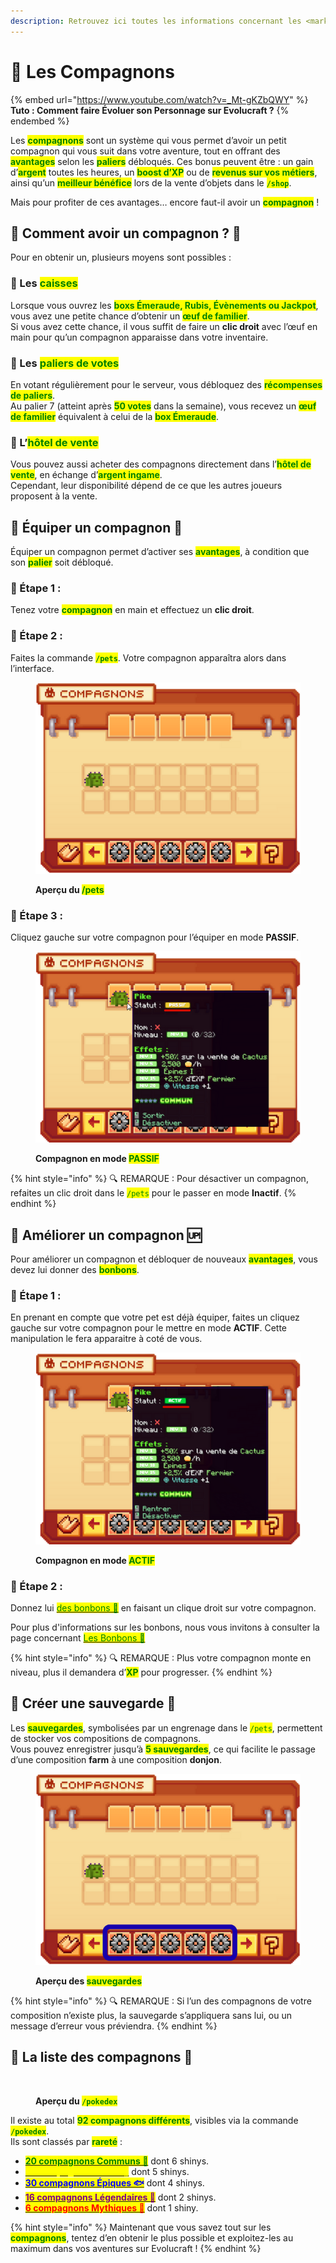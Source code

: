 ```yaml
---
description: Retrouvez ici toutes les informations concernant les <mark style="color:green;">**compagnons**</mark>
---
```


# 🥚 Les Compagnons

{% embed url="https://www.youtube.com/watch?v=_Mt-gKZbQWY" %}
**Tuto : Comment faire Évoluer son Personnage sur Evolucraft ?**
{% endembed %}

Les <mark style="color:green;">**compagnons**</mark> sont un système qui vous permet d’avoir un petit compagnon qui vous suit dans votre aventure, tout en offrant des <mark style="color:green;">**avantages**</mark> selon les <mark style="color:green;">**paliers**</mark> débloqués. Ces bonus peuvent être : un gain d’<mark style="color:green;">**argent**</mark> toutes les heures, un <mark style="color:green;">**boost d’XP**</mark> ou de <mark style="color:green;">**revenus sur vos métiers**</mark>, ainsi qu’un <mark style="color:green;">**meilleur bénéfice**</mark> lors de la vente d’objets dans le <mark style="color:green;">**`/shop`**</mark>.

Mais pour profiter de ces avantages… encore faut-il avoir un <mark style="color:green;">**compagnon**</mark> !

## 💠 Comment avoir un compagnon ? 🐾

Pour en obtenir un, plusieurs moyens sont possibles :

### 🔸 Les <mark style="color:green;">**caisses**</mark>
Lorsque vous ouvrez les <mark style="color:green;">**boxs Émeraude, Rubis, Évènements ou Jackpot**</mark>, vous avez une petite chance d’obtenir un <mark style="color:green;">**œuf de familier**</mark>.  
Si vous avez cette chance, il vous suffit de faire un **clic droit** avec l’œuf en main pour qu’un compagnon apparaisse dans votre inventaire.

### 🔸 Les <mark style="color:green;">**paliers de votes**</mark>
En votant régulièrement pour le serveur, vous débloquez des <mark style="color:green;">**récompenses de paliers**</mark>.  
Au palier 7 (atteint après <mark style="color:green;">**50 votes**</mark> dans la semaine), vous recevez un <mark style="color:green;">**œuf de familier**</mark> équivalent à celui de la <mark style="color:green;">**box Émeraude**</mark>.

### 🔸 L’<mark style="color:green;">**hôtel de vente**</mark>
Vous pouvez aussi acheter des compagnons directement dans l’<mark style="color:green;">**hôtel de vente**</mark>, en échange d’<mark style="color:green;">**argent ingame**</mark>.  
Cependant, leur disponibilité dépend de ce que les autres joueurs proposent à la vente.

## 💠 Équiper un compagnon 🎒

Équiper un compagnon permet d’activer ses <mark style="color:green;">**avantages**</mark>, à condition que son <mark style="color:green;">**palier**</mark> soit débloqué.  

### 🔸 Étape 1 :
Tenez votre <mark style="color:green;">**compagnon**</mark> en main et effectuez un **clic droit**.

### 🔸 Étape 2 :
Faites la commande <mark style="color:green;">**`/pets`**</mark>. Votre compagnon apparaîtra alors dans l’interface.
<figure><img src=".gitbook/assets/Les_Compagnons/InterfacePets.png" alt=""><figcaption><p><strong>Aperçu du <mark style="color:green;">/pets</mark></strong></p></figcaption></figure>

### 🔸 Étape 3 :
Cliquez gauche sur votre compagnon pour l’équiper en mode **PASSIF**.
<figure><img src="../.gitbook/assets/Les_Compagnons/Passif.png" alt=""><figcaption><p><strong>Compagnon en mode <mark style="color:green;">PASSIF</mark></strong></p></figcaption></figure>

{% hint style="info" %}
🔍 REMARQUE : Pour désactiver un compagnon, refaites un clic droit dans le <mark style="color:green;">`/pets`</mark> pour le passer en mode **Inactif**.
{% endhint %}

## 💠 Améliorer un compagnon 🆙
Pour améliorer un compagnon et débloquer de nouveaux <mark style="color:green;">**avantages**</mark>, vous devez lui donner des <mark style="color:green;">**bonbons**</mark>.

### 🔸 Étape 1 :
En prenant en compte que votre pet est déjà équiper, faites un cliquez gauche sur votre compagnon pour le mettre en mode **ACTIF**. Cette manipulation le fera apparaitre à coté de vous.
<figure><img src="../.gitbook/assets/Les_Compagnons/Actif.png" alt=""><figcaption><p><strong>Compagnon en mode <mark style="color:green;">ACTIF</mark></strong></p></figcaption></figure>

### 🔸 Étape 2 :
Donnez lui [<mark style="color:green;">des bonbons 🍬</mark>](https://wiki.evolucraft.fr/codex/les-compagnons/bonbon-tableau) en faisant un clique droit sur votre compagnon.

Pour plus d'informations sur les bonbons, nous vous invitons à consulter la page concernant [<mark style="color:green;">Les Bonbons 🍬</mark>](https://wiki.evolucraft.fr/codex/les-compagnons/bonbon-tableau)

{% hint style="info" %}
🔍 REMARQUE : Plus votre compagnon monte en niveau, plus il demandera d’<mark style="color:green;">**XP**</mark> pour progresser.
{% endhint %}

## 💠 Créer une sauvegarde 💾

Les <mark style="color:green;">**sauvegardes**</mark>, symbolisées par un engrenage dans le <mark style="color:green;">`/pets`</mark>, permettent de stocker vos compositions de compagnons.  
Vous pouvez enregistrer jusqu’à <mark style="color:green;">**5 sauvegardes**</mark>, ce qui facilite le passage d’une composition **farm** à une composition **donjon**.

<figure><img src="../.gitbook/assets/Les_Compagnons/Sauvegarde.png" alt=""><figcaption><p><strong>Aperçu des <mark style="color:green;">sauvegardes</mark></strong></p></figcaption></figure>

{% hint style="info" %}
🔍 REMARQUE : Si l’un des compagnons de votre composition n’existe plus, la sauvegarde s’appliquera sans lui, ou un message d’erreur vous préviendra.
{% endhint %}

## 💠 La liste des compagnons 🧸

<figure><img src="../.gitbook/assets/Les_Compagnons/Pokedex.png" alt=""><figcaption><p><strong>Aperçu du </strong><mark style="color:green;"><strong><code>/pokedex</code></strong></mark></p></figcaption></figure>

Il existe au total <mark style="color:green;">**92 compagnons différents**</mark>, visibles via la commande <mark style="color:green;">**`/pokedex`**</mark>.  
Ils sont classés par <mark style="color:green;">**rareté**</mark> :

* [<mark style="color:green;">**20 compagnons Communs 🐸**</mark>](https://wiki.evolucraft.fr/codex/les-compagnons/pet-communs) dont 6 shinys.  
* [<mark style="color:yellow;">**20 compagnons Rares 🐤**</mark>](https://wiki.evolucraft.fr/codex/les-compagnons/pet-rare) dont 5 shinys.  
* [<mark style="color:blue;">**30 compagnons Épiques 🐟**</mark>](https://wiki.evolucraft.fr/codex/les-compagnons/pet-epique) dont 4 shinys.  
* [<mark style="color:purple;">**16 compagnons Légendaires 👾**</mark>](https://wiki.evolucraft.fr/codex/les-compagnons/pet-legendaire) dont 2 shinys.  
* [<mark style="color:red;">**6 compagnons Mythiques 🦞**</mark>](https://wiki.evolucraft.fr/codex/les-compagnons/pet-mythique) dont 1 shiny.  

{% hint style="info" %}
Maintenant que vous savez tout sur les <mark style="color:green;">**compagnons**</mark>, tentez d’en obtenir le plus possible et exploitez-les au maximum dans vos aventures sur Evolucraft !
{% endhint %}
